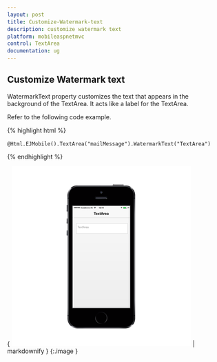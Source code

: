 ```yaml
---
layout: post
title: Customize-Watermark-text
description: customize watermark text
platform: mobileaspnetmvc
control: TextArea
documentation: ug
---
```


## Customize Watermark text

WatermarkText property customizes the text that appears in the background of the TextArea. It acts like a label for the TextArea.

Refer to the following code example.

{% highlight html %}



    @Html.EJMobile().TextArea("mailMessage").WatermarkText("TextArea")





{% endhighlight %}



{ ![](Customize-Watermark-text_images/Customize-Watermark-text_img1.png) | markdownify }
{:.image }


